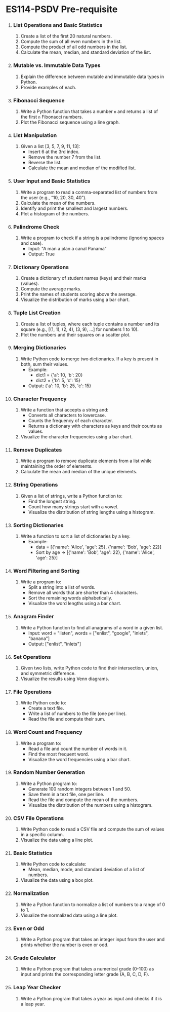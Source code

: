 
# ES114-PSDV Pre-requisite

1. ### List Operations and Basic Statistics
    1. Create a list of the first 20 natural numbers.
    2. Compute the sum of all even numbers in the list.
    3. Compute the product of all odd numbers in the list.
    4. Calculate the mean, median, and standard deviation of the list.

2. ### Mutable vs. Immutable Data Types
    1. Explain the difference between mutable and immutable data types in Python.
    2. Provide examples of each.

3. ### Fibonacci Sequence
    1. Write a Python function that takes a number `n` and returns a list of the first `n` Fibonacci numbers.
    2. Plot the Fibonacci sequence using a line graph.

4. ### List Manipulation
    1. Given a list [3, 5, 7, 9, 11, 13]:
       - Insert 6 at the 3rd index.
       - Remove the number 7 from the list.
       - Reverse the list.
       - Calculate the mean and median of the modified list.

5. ### User Input and Basic Statistics
    1. Write a program to read a comma-separated list of numbers from the user (e.g., “10, 20, 30, 40”).
    2. Calculate the mean of the numbers.
    3. Identify and print the smallest and largest numbers.
    4. Plot a histogram of the numbers.

6. ### Palindrome Check
    1. Write a program to check if a string is a palindrome (ignoring spaces and case).
       - Input: "A man a plan a canal Panama"
       - Output: True

7. ### Dictionary Operations
    1. Create a dictionary of student names (keys) and their marks (values).
    2. Compute the average marks.
    3. Print the names of students scoring above the average.
    4. Visualize the distribution of marks using a bar chart.

8. ### Tuple List Creation
    1. Create a list of tuples, where each tuple contains a number and its square (e.g., [(1, 1), (2, 4), (3, 9), ...] for numbers 1 to 10).
    2. Plot the numbers and their squares on a scatter plot.

9. ### Merging Dictionaries
    1. Write Python code to merge two dictionaries. If a key is present in both, sum their values.
       - Example:
         - dict1 = {'a': 10, 'b': 20}
         - dict2 = {'b': 5, 'c': 15}
        - Output: {'a': 10, 'b': 25, 'c': 15}

10. ### Character Frequency
    1. Write a function that accepts a string and:
       - Converts all characters to lowercase.
       - Counts the frequency of each character.
       - Returns a dictionary with characters as keys and their counts as values.
    2. Visualize the character frequencies using a bar chart.

11. ### Remove Duplicates
    1. Write a program to remove duplicate elements from a list while maintaining the order of elements.
    2. Calculate the mean and median of the unique elements.

12. ### String Operations
    1. Given a list of strings, write a Python function to:
       - Find the longest string.
       - Count how many strings start with a vowel.
       - Visualize the distribution of string lengths using a histogram.

13. ### Sorting Dictionaries
    1. Write a function to sort a list of dictionaries by a key.
       - Example:
         - data = [{'name': 'Alice', 'age': 25}, {'name': 'Bob', 'age': 22}]
         - Sort by age → [{'name': 'Bob', 'age': 22}, {'name': 'Alice', 'age': 25}]

14. ### Word Filtering and Sorting
    1. Write a program to:
       - Split a string into a list of words.
       - Remove all words that are shorter than 4 characters.
       - Sort the remaining words alphabetically.
       - Visualize the word lengths using a bar chart.

15. ### Anagram Finder
    1. Write a Python function to find all anagrams of a word in a given list.
       - Input: word = "listen", words = ["enlist", "google", "inlets", "banana"]
       - Output: ["enlist", "inlets"]

16. ### Set Operations
    1. Given two lists, write Python code to find their intersection, union, and symmetric difference.
    2. Visualize the results using Venn diagrams.

17. ### File Operations
    1. Write Python code to:
       - Create a text file.
       - Write a list of numbers to the file (one per line).
       - Read the file and compute their sum.

18. ### Word Count and Frequency
    1. Write a program to:
       - Read a file and count the number of words in it.
       - Find the most frequent word.
       - Visualize the word frequencies using a bar chart.

19. ### Random Number Generation
    1. Write a Python program to:
       - Generate 100 random integers between 1 and 50.
       - Save them in a text file, one per line.
       - Read the file and compute the mean of the numbers.
       - Visualize the distribution of the numbers using a histogram.

20. ### CSV File Operations
    1. Write Python code to read a CSV file and compute the sum of values in a specific column.
    2. Visualize the data using a line plot.

21. ### Basic Statistics
    1. Write Python code to calculate:
       - Mean, median, mode, and standard deviation of a list of numbers.
    2. Visualize the data using a box plot.

22. ### Normalization
    1. Write a Python function to normalize a list of numbers to a range of 0 to 1.
    2. Visualize the normalized data using a line plot.

23. ### Even or Odd
    1. Write a Python program that takes an integer input from the user and prints whether the number is even or odd.

24. ### Grade Calculator
    1. Write a Python program that takes a numerical grade (0-100) as input and prints the corresponding letter grade (A, B, C, D, F).

25. ### Leap Year Checker
    1. Write a Python program that takes a year as input and checks if it is a leap year.
